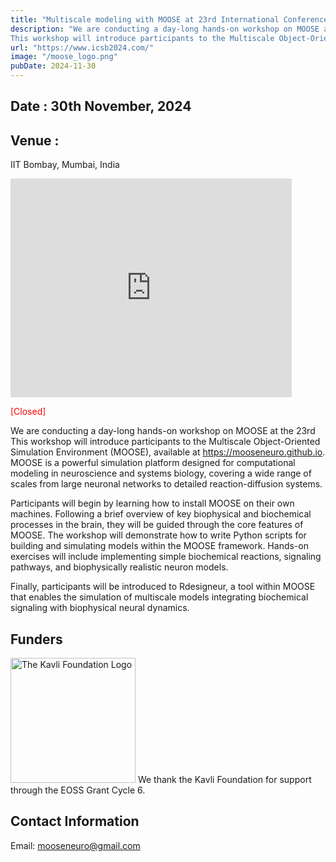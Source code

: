 ```yaml
---
title: "Multiscale modeling with MOOSE at 23rd International Conference on Systems Biology"
description: "We are conducting a day-long hands-on workshop on MOOSE at the 23rd 
This workshop will introduce participants to the Multiscale Object-Oriented Simulation Environment (MOOSE). See below for details and application. Participants will learn to implement biochemical pathways, simulate signaling cascades, and construct biophysically detailed neuron models. See below for schedule and application details."
url: "https://www.icsb2024.com/"
image: "/moose_logo.png"
pubDate: 2024-11-30
---
```


## Date : 30th November, 2024

## Venue :

IIT Bombay, Mumbai, India

<iframe src="https://www.google.com/maps/embed?pb=!1m18!1m12!1m3!1d3769.4315575938404!2d72.9173959!3d19.132577700000002!2m3!1f0!2f0!3f0!3m2!1i1024!2i768!4f13.1!3m3!1m2!1s0x3be7c7f5c5583633%3A0x892b212b62b3b237!2sVictor%20Menezes%20Convention%20Centre!5e0!3m2!1sen!2sin!4v1748277676369!5m2!1sen!2sin" width="450" height="350" style="border:0;" allowfullscreen="" loading="lazy" referrerpolicy="no-referrer-when-downgrade"></iframe>

<span style="color:red" class="text-4xl">[Closed]</span>

We are conducting a day-long hands-on workshop on MOOSE at the 23rd
This workshop will introduce participants to the Multiscale Object-Oriented Simulation Environment (MOOSE), available at https://mooseneuro.github.io. MOOSE is a powerful simulation platform designed for computational modeling in neuroscience and systems biology, covering a wide range of scales from large neuronal networks to detailed reaction-diffusion systems.

Participants will begin by learning how to install MOOSE on their own machines. Following a brief overview of key biophysical and biochemical processes in the brain, they will be guided through the core features of MOOSE. The workshop will demonstrate how to write Python scripts for building and simulating models within the MOOSE framework. Hands-on exercises will include implementing simple biochemical reactions, signaling pathways, and biophysically realistic neuron models.

Finally, participants will be introduced to Rdesigneur, a tool within MOOSE that enables the simulation of multiscale models integrating biochemical signaling with biophysical neural dynamics.

## Funders

<img src="/assets/funders/The_Kavli_Foundation_Logo_Blue_Red.png" alt="The Kavli Foundation Logo" width="200"/>
We thank the Kavli Foundation for support through the EOSS Grant Cycle 6.

## Contact Information

Email: mooseneuro@gmail.com
